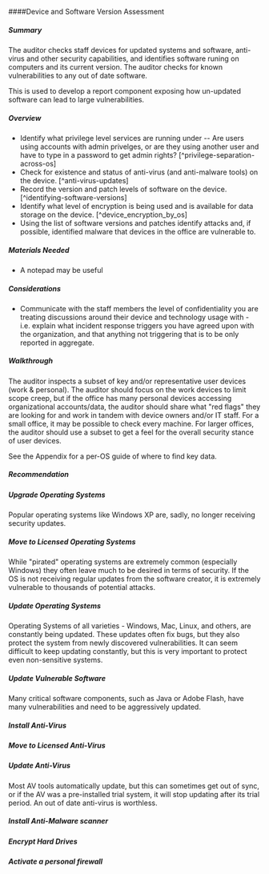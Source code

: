 ####Device and Software Version Assessment

##### Summary

The auditor checks staff devices for updated systems and software, anti-virus and other security capabilities, and identifies software runing on computers and its current version.  The auditor checks for known vulnerabilities to any out of date software.

This is used to develop a report component exposing how un-updated software can lead to large vulnerabilities.

##### Overview

 * Identify what privilege level services are running under -- Are users using accounts with admin privelges, or are they using another user and have to type in a password to get admin rights? [^privilege-separation-across-os]
 * Check for existence and status of anti-virus (and anti-malware tools) on the device. [^anti-virus-updates]
 * Record the version and patch levels of software on the device. [^identifying-software-versions]
 * Identify what level of encryption is being used and is available for data storage on the device. [^device_encryption_by_os]
 * Using the list of software versions and patches identify attacks and, if possible, identified malware that devices in the office are vulnerable to.


##### Materials Needed 

* A notepad may be useful

##### Considerations

* Communicate with the staff members the level of confidentiality you are treating discussions around their device and technology usage with - i.e. explain what incident response triggers you have agreed upon with the organization, and that anything not triggering that is to be only reported in aggregate.

##### Walkthrough

The auditor inspects a subset of key and/or representative user devices (work & personal).  The auditor should focus on the work devices to limit scope creep, but if the office has many personal devices accessing organizational accounts/data, the auditor should share what "red flags" they are looking for and work in tandem with device owners and/or IT staff. For a small office, it may be possible to check every machine. For larger offices, the auditor should use a subset to get a feel for the overall security stance of user devices.

See the Appendix for a per-OS guide of where to find key data.

##### Recommendation

##### Upgrade Operating Systems

Popular operating systems like Windows XP are, sadly, no longer receiving security updates.


##### Move to Licensed Operating Systems

While "pirated" operating systems are extremely common (especially Windows) they often leave much to be desired in terms of security.  If the OS is not receiving regular updates from the software creator, it is extremely vulnerable to thousands of potential attacks.

##### Update Operating Systems

Operating Systems of all varieties - Windows, Mac, Linux, and others, are constantly being updated.  These updates often fix bugs, but they also protect the system from newly discovered vulnerabilities.  It can seem difficult to keep updating constantly, but this is very important to protect even non-sensitive systems.

##### Update Vulnerable Software

Many critical software components, such as Java or Adobe Flash, have many vulnerabilities and need to be aggressively updated.

##### Install Anti-Virus


##### Move to Licensed Anti-Virus


##### Update Anti-Virus

Most AV tools automatically update, but this can sometimes get out of sync, or if the AV was a pre-installed trial system, it will stop updating after its trial period.  An out of date anti-virus is worthless.

##### Install Anti-Malware scanner


##### Encrypt Hard Drives

##### Activate a personal firewall

